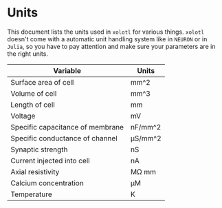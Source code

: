 # Units

This document lists the units used in `xolotl` for various things. `xolotl` doesn't come with a automatic unit handling system like in `NEURON` or in `Julia`, so you have to pay attention and make sure your parameters are in the right units. 

| Variable | Units |
| ----------| ---------- |
| Surface area of cell | mm^2 |
| Volume of cell | mm^3|
| Length of cell | mm |
| Voltage | mV |
| Specific capacitance of membrane | nF/mm^2 |
| Specific conductance of channel | μS/mm^2 |
| Synaptic strength | nS |
| Current injected into cell | nA |
| Axial resistivity | MΩ mm | 
| Calcium concentration | μM |
| Temperature | K | 